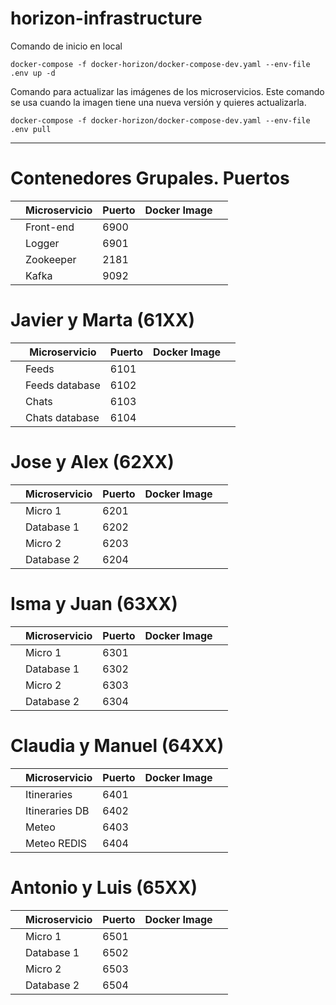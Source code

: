 # horizon-infrastructure
Comando de inicio en local
```
docker-compose -f docker-horizon/docker-compose-dev.yaml --env-file .env up -d 
```

Comando para actualizar las imágenes de los microservicios. Este comando se usa cuando la imagen tiene una nueva versión y quieres actualizarla. 
```
docker-compose -f docker-horizon/docker-compose-dev.yaml --env-file .env pull
```
---
# Contenedores Grupales. Puertos 

|   | Microservicio         | Puerto   | Docker Image            |   |
|---|-----------------------|----------|-------------------------|---|
|   | Front-end             | 6900     |                         |   |
|   | Logger                | 6901     |                         |   |
|   | Zookeeper             | 2181     |                         |   |
|   | Kafka                 | 9092     |                         |   |


# Javier y Marta (61XX)

|   | Microservicio         | Puerto   | Docker Image            |   |
|---|-----------------------|----------|-------------------------|---|
|   | Feeds                 | 6101     |                         |   |
|   | Feeds database        | 6102     |                         |   |
|   | Chats                 | 6103     |                         |   |
|   | Chats database        | 6104     |                         |   |

# Jose y Alex (62XX)

|   | Microservicio         | Puerto   | Docker Image            |   |
|---|-----------------------|----------|-------------------------|---|
|   | Micro 1               | 6201     |                         |   |
|   | Database 1            | 6202     |                         |   |
|   | Micro 2               | 6203     |                         |   |
|   | Database 2            | 6204     |                         |   |

# Isma y Juan (63XX)

|   | Microservicio         | Puerto   | Docker Image            |   |
|---|-----------------------|----------|-------------------------|---|
|   | Micro 1               | 6301     |                         |   |
|   | Database 1            | 6302     |                         |   |
|   | Micro 2               | 6303     |                         |   |
|   | Database 2            | 6304     |                         |   |

# Claudia y Manuel (64XX)

|   | Microservicio         | Puerto   | Docker Image            |   |
|---|-----------------------|----------|-------------------------|---|
|   | Itineraries           | 6401     |                         |   |
|   | Itineraries DB        | 6402     |                         |   |
|   | Meteo                 | 6403     |                         |   |
|   | Meteo REDIS           | 6404     |                         |   |

# Antonio y Luis (65XX)

|   | Microservicio         | Puerto   | Docker Image            |   |
|---|-----------------------|----------|-------------------------|---|
|   | Micro 1               | 6501     |                         |   |
|   | Database 1            | 6502     |                         |   |
|   | Micro 2               | 6503     |                         |   |
|   | Database 2            | 6504     |                         |   |
